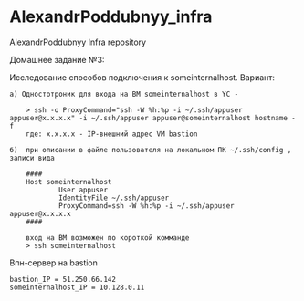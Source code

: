 # AlexandrPoddubnyy_infra
AlexandrPoddubnyy Infra repository


Домашнее задание №3:

Исследование способов подключения к someinternalhost. Вариант:

	а) Одностотроник для входа на ВМ someinternalhost в YC -

		> ssh -o ProxyCommand="ssh -W %h:%p -i ~/.ssh/appuser appuser@x.x.x.x" -i ~/.ssh/appuser appuser@someinternalhost hostname -f
		где: x.x.x.x - IP-внешний адрес VM bastion

	б)  при описании в файле пользователя на локальном ПК ~/.ssh/config , записи вида

		####
		Host someinternalhost
		        User appuser
		        IdentityFile ~/.ssh/appuser
		        ProxyCommand=ssh -W %h:%p -i ~/.ssh/appuser appuser@x.x.x.x
		####

		вход на ВМ возможен по короткой комманде
		> ssh someinternalhost

Впн-сервер на bastion

	bastion_IP = 51.250.66.142
	someinternalhost_IP = 10.128.0.11
